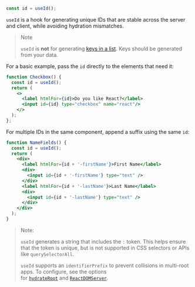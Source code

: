 ```jsx
const id = useId();
```

`useId` is a hook for generating unique IDs that are stable across the server and client, while avoiding hydration mismatches.

> Note
> 
> `useId` is **not** for generating [keys in a list](https://es.reactjs.org/docs/lists-and-keys.html#keys). Keys should be generated from your data.

For a basic example, pass the `id` directly to the elements that need it:

```jsx
function Checkbox() {
  const id = useId();
  return (
    <>
      <label htmlFor={id}>Do you like React?</label>
      <input id={id} type="checkbox" name="react"/>
    </>
  );
};
```

For multiple IDs in the same component, append a suffix using the same `id`:

```jsx
function NameFields() {
  const id = useId();
  return (
    <div>
      <label htmlFor={id + '-firstName'}>First Name</label>
      <div>
        <input id={id + '-firstName'} type="text" />
      </div>
      <label htmlFor={id + '-lastName'}>Last Name</label>
      <div>
        <input id={id + '-lastName'} type="text" />
      </div>
    </div>
  );
}
```

> Note:
> 
> `useId` generates a string that includes the `:` token. This helps ensure that the token is unique, but is not supported in CSS selectors or APIs like `querySelectorAll`.
> 
> `useId` supports an `identifierPrefix` to prevent collisions in multi-root apps. To configure, see the options for [`hydrateRoot`](https://es.reactjs.org/docs/react-dom-client.html#hydrateroot) and [`ReactDOMServer`](https://es.reactjs.org/docs/react-dom-server.html).
